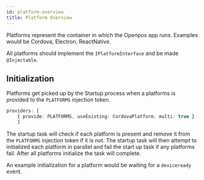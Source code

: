 ```yaml
---
id: platform-overview
title: Platform Overview
---
```


Platforms represent the container in which the Openpos app runs. Examples would be Cordova, Electron, ReactNative.

All platforms should implement the `IPlatformInterface` and be made `@Injectable`.

## Initialization

Platforms get picked up by the Startup process when a platforms is provided to the `PLATFORMS` injection token.

```typescript
providers: [
    { provide: PLATFORMS, useExisting: CordovaPlatform, multi: true }
    ]
```

The startup task will check if each platform is present and remove it from the `PLATFORMS` injection token if it is not. The startup task will then attempt to initialized each platform in parallel and fail the start up task if any platforms fail. After all platforms initialize the task will complete.

An example initialization for a platform would be waiting for a `deviceready` event.
